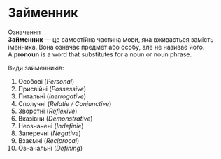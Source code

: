 # Займенник

<div class="space">
<div class="eoz-wrap">
<span class="eoz">Означення</span>
<div class="eoz-text">
<b>Займенник</b> — це самостійна частина мови, яка вживається замість іменника. Вона означає предмет або особу, але не називає його.<br>
A <b>pronoun</b> is a word that substitutes for a noun or noun phrase.
</div>
</div>
</div>

<p1>Види займенників</p1>:
1. Особові (<i>Personal</i>)
2. Присвійні (<i>Possessive</i>)
3. Питальні (<i>Inerrogative</i>)
4. Сполучні (<i>Relatie / Conjunctive</i>)
5. Зворотні (<i>Reflexive</i>)
6. Вказівни (<i>Demonstrative</i>)
7. Неозначені (<i>Indefinie</i>)
8. Заперечні (<i>Negative</i>)
9. Взаємні (<i>Reciprocal</i>)
10. Означальні (<i>Defining</i>)